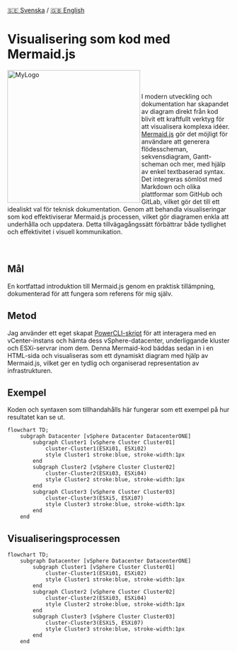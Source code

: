 [🇸🇪 Svenska](README_se.md) / [🇬🇧 English](README.md)
# Visualisering som kod med Mermaid.js
<img width="300" alt="MyLogo" src="https://mermaid.js.org/mermaid-logo.svg" align=left><br> 
<br> <br> 
I modern utveckling och dokumentation har skapandet av diagram direkt från kod blivit ett kraftfullt verktyg för att visualisera komplexa idéer. 
[Mermaid.js](https://mermaid.js.org/) gör det möjligt för användare att generera flödesscheman, sekvensdiagram, Gantt-scheman och mer, med hjälp av enkel textbaserad syntax. 
Det integreras sömlöst med Markdown och olika plattformar som GitHub och GitLab, vilket gör det till ett idealiskt val för teknisk dokumentation. 
Genom att behandla visualiseringar som kod effektiviserar Mermaid.js processen, vilket gör diagramen enkla att underhålla och uppdatera. Detta tillvägagångssätt förbättrar både tydlighet och effektivitet i visuell kommunikation. 
<br> <br> <br>

## Mål
En kortfattad introduktion till Mermaid.js genom en praktisk tillämpning, dokumenterad för att fungera som referens för mig själv.

## Metod
Jag använder ett eget skapat [PowerCLI-skript](powershell/Visualize-vSphere.ps1) för att interagera med en vCenter-instans och hämta dess vSphere-datacenter, underliggande kluster och ESXi-servrar inom dem.
Denna Mermaid-kod bäddas sedan in i en HTML-sida och visualiseras som ett dynamiskt diagram med hjälp av Mermaid.js, vilket ger en tydlig och organiserad representation av infrastrukturen.

## Exempel
Koden och syntaxen som tillhandahålls här fungerar som ett exempel på hur resultatet kan se ut.
```
flowchart TD;
    subgraph Datacenter [vSphere Datacenter DatacenterONE]
        subgraph Cluster1 [vSphere Cluster Cluster01]
            cluster-Cluster1(ESXi01, ESXi02)
            style Cluster1 stroke:blue, stroke-width:1px
        end
        subgraph Cluster2 [vSphere Cluster Cluster02]
            cluster-Cluster2(ESXi03, ESXi04)
            style Cluster2 stroke:blue, stroke-width:1px
        end
        subgraph Cluster3 [vSphere Cluster Cluster03]
            cluster-Cluster3(ESXi5, ESXi07)
            style Cluster3 stroke:blue, stroke-width:1px
        end
    end
```

## Visualiseringsprocessen
```mermaid
flowchart TD;
    subgraph Datacenter [vSphere Datacenter DatacenterONE]
        subgraph Cluster1 [vSphere Cluster Cluster01]
            cluster-Cluster1(ESXi01, ESXi02)
            style Cluster1 stroke:blue, stroke-width:1px
        end
        subgraph Cluster2 [vSphere Cluster Cluster02]
            cluster-Cluster2(ESXi03, ESXi04)
            style Cluster2 stroke:blue, stroke-width:1px
        end
        subgraph Cluster3 [vSphere Cluster Cluster03]
            cluster-Cluster3(ESXi5, ESXi07)
            style Cluster3 stroke:blue, stroke-width:1px
        end
    end
```



